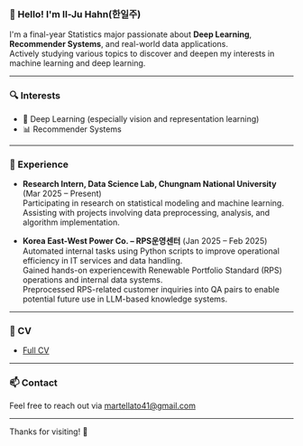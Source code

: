 ### 👋 Hello! I'm Il-Ju Hahn(한일주)

I'm a final-year Statistics major passionate about **Deep Learning**, **Recommender Systems**, and real-world data applications.  
Actively studying various topics to discover and deepen my interests in machine learning and deep learning.

---

### 🔍 Interests
- 🤖 Deep Learning (especially vision and representation learning)
- 📊 Recommender Systems 
---

### 💼 Experience
- **Research Intern, Data Science Lab, Chungnam National University** (Mar 2025 – Present)  
  Participating in research on statistical modeling and machine learning.  
  Assisting with projects involving data preprocessing, analysis, and algorithm implementation.
  
- **Korea East-West Power Co. – RPS운영센터** (Jan 2025 – Feb 2025)  
  Automated internal tasks using Python scripts to improve operational efficiency in IT services and data handling.  
  Gained hands-on experiencewith Renewable Portfolio Standard (RPS) operations and internal data systems.  
  Preprocessed RPS-related customer inquiries into QA pairs to enable potential future use in LLM-based knowledge systems.
---

### 📄 CV
- [Full CV](https://drive.google.com/file/d/1dhQimiS542-tr3FxvcxqxAuyz_0ugvBx/view?usp=sharing)

---
### 📫 Contact
Feel free to reach out via [martellato41@gmail.com](mailto:martellato41@gmail.com)

---


Thanks for visiting! 🌱

